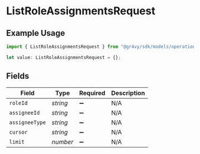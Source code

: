 # ListRoleAssignmentsRequest

## Example Usage

```typescript
import { ListRoleAssignmentsRequest } from "@gr4vy/sdk/models/operations";

let value: ListRoleAssignmentsRequest = {};
```

## Fields

| Field              | Type               | Required           | Description        |
| ------------------ | ------------------ | ------------------ | ------------------ |
| `roleId`           | *string*           | :heavy_minus_sign: | N/A                |
| `assigneeId`       | *string*           | :heavy_minus_sign: | N/A                |
| `assigneeType`     | *string*           | :heavy_minus_sign: | N/A                |
| `cursor`           | *string*           | :heavy_minus_sign: | N/A                |
| `limit`            | *number*           | :heavy_minus_sign: | N/A                |